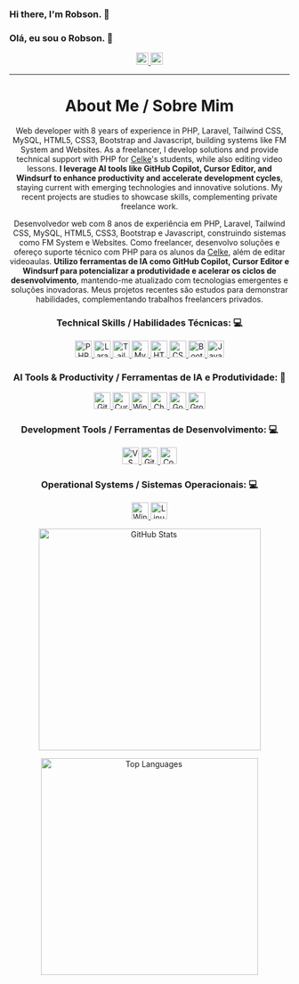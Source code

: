 ### Hi there, I'm Robson. 👋
### Olá, eu sou o Robson. 👋

<!-- Social Network -->
<p align="center">
  <a href="https://www.linkedin.com/in/robsonluiz/?locale=en_US">
    <img src="https://user-images.githubusercontent.com/55005374/103146171-312a4c00-470b-11eb-8839-992580bb8206.png" width="22px" alt="LinkedIn"/>
  </a>
  <a href="mailto:robsonluiz_6@hotmail.com">
    <img src="https://user-images.githubusercontent.com/20735034/149609991-58c03c8f-be3d-4ef2-b790-b5be58d99aee.png" width="22px" alt="Hotmail"/>
  </a>
</p>
<hr>

<!-- Title -->
<h1 align="center">About Me / Sobre Mim</h1>
<p align="center">Web developer with 8 years of experience in PHP, Laravel, Tailwind CSS, MySQL, HTML5, CSS3, Bootstrap and Javascript, building systems like FM System and Websites. As a freelancer, I develop solutions and provide technical support with PHP for <a href="https://celke.com.br/" target="_blank">Celke</a>'s students, while also editing video lessons. <strong>I leverage AI tools like GitHub Copilot, Cursor Editor, and Windsurf to enhance productivity and accelerate development cycles</strong>, staying current with emerging technologies and innovative solutions. My recent projects are studies to showcase skills, complementing private freelance work.</p>
<p align="center">Desenvolvedor web com 8 anos de experiência em PHP, Laravel, Tailwind CSS, MySQL, HTML5, CSS3, Bootstrap e Javascript, construindo sistemas como FM System e Websites. Como freelancer, desenvolvo soluções e ofereço suporte técnico com PHP para os alunos da <a href="https://celke.com.br/" target="_blank">Celke</a>, além de editar videoaulas. <strong>Utilizo ferramentas de IA como GitHub Copilot, Cursor Editor e Windsurf para potencializar a produtividade e acelerar os ciclos de desenvolvimento</strong>, mantendo-me atualizado com tecnologias emergentes e soluções inovadoras. Meus projetos recentes são estudos para demonstrar habilidades, complementando trabalhos freelancers privados.</p>

<!-- Technical Skills -->
<h3 align="center"><strong>Technical Skills / Habilidades Técnicas: 💻</strong></h3>
<p align="center">
  <a href="https://www.php.net/" target="_blank">
    <img height="30" src="https://img.shields.io/badge/PHP-777BB4?style=for-the-badge&logo=php&logoColor=white" alt="PHP">
  </a>
  <a href="https://laravel.com/" target="_blank">
    <img height="30" src="https://img.shields.io/badge/Laravel-FF2D20?style=for-the-badge&logo=laravel&logoColor=white" alt="Laravel">
  </a>
  <a href="https://tailwindcss.com/" target="_blank">
    <img height="30" src="https://img.shields.io/badge/Tailwind_CSS-38B2AC?style=for-the-badge&logo=tailwind-css&logoColor=white" alt="Tailwind CSS">
  </a>  
  <a href="https://www.mysql.com/" target="_blank">
    <img height="30" src="https://img.shields.io/badge/MySQL-005C84?style=for-the-badge&logo=mysql&logoColor=white" alt="MySQL">
  </a>
  <a href="https://developer.mozilla.org/en-US/docs/Web/HTML" target="_blank">
    <img height="30" src="https://img.shields.io/badge/HTML5-E34F26?style=for-the-badge&logo=html5&logoColor=white" alt="HTML5">
  </a>
  <a href="https://developer.mozilla.org/en-US/docs/Web/CSS" target="_blank">
    <img height="30" src="https://img.shields.io/badge/CSS3-1572B6?style=for-the-badge&logo=css3&logoColor=white" alt="CSS3">
  </a>
  <a href="https://getbootstrap.com/" target="_blank">
    <img height="30" src="https://img.shields.io/badge/Bootstrap-563D7C?style=for-the-badge&logo=bootstrap&logoColor=white" alt="Bootstrap">
  </a>
  <a href="https://developer.mozilla.org/en-US/docs/Web/JavaScript" target="_blank">
    <img height="30" src="https://img.shields.io/badge/JavaScript-323330?style=for-the-badge&logo=javascript&logoColor=F7DF1E" alt="JavaScript">
  </a>  
</p>

<!-- AI Tools -->
<h3 align="center"><strong>AI Tools & Productivity / Ferramentas de IA e Produtividade: 🤖</strong></h3>
<p align="center">
  <a href="https://github.com/features/copilot" target="_blank">
    <img height="30" src="https://img.shields.io/badge/GitHub_Copilot-000000?style=for-the-badge&logo=github&logoColor=white" alt="GitHub Copilot">
  </a>
  <a href="https://www.cursor.so/" target="_blank">
    <img height="30" src="https://img.shields.io/badge/Cursor_AI-000000?style=for-the-badge&logo=cursor&logoColor=white" alt="Cursor AI">
  </a>
  <a href="https://windsurf.ai/" target="_blank">
    <img height="30" src="https://img.shields.io/badge/Windsurf_AI-0066CC?style=for-the-badge&logo=artificial-intelligence&logoColor=white" alt="Windsurf AI">
  </a>
  <a href="https://openai.com/chatgpt" target="_blank">
    <img height="30" src="https://img.shields.io/badge/ChatGPT-74AA9C?style=for-the-badge&logo=openai&logoColor=white" alt="ChatGPT">
  </a>
  <a href="https://gemini.google.com/" target="_blank">
    <img height="30" src="https://img.shields.io/badge/Google_Gemini-4285F4?style=for-the-badge&logo=google&logoColor=white" alt="Google Gemini">
  </a>
  <a href="https://grok.x.ai/" target="_blank">
    <img height="30" src="https://img.shields.io/badge/Grok-000000?style=for-the-badge&logo=x&logoColor=white" alt="Grok">
  </a>
</p>

<!-- Development Tools -->
<h3 align="center"><strong>Development Tools / Ferramentas de Desenvolvimento: 💻</strong></h3>
<p align="center">
  <a href="https://code.visualstudio.com/" target="_blank">
    <img height="30" src="https://img.shields.io/badge/VS_Code-007ACC?style=for-the-badge&logo=visual-studio-code&logoColor=white" alt="VS Code">
  </a>
  <a href="https://git-scm.com/" target="_blank">
    <img height="30" src="https://img.shields.io/badge/Git-F05032?style=for-the-badge&logo=git&logoColor=white" alt="Git">
  </a>
  <a href="https://getcomposer.org/" target="_blank">
    <img height="30" src="https://img.shields.io/badge/Composer-885630?style=for-the-badge&logo=composer&logoColor=white" alt="Composer">
  </a>
</p>

<!-- Operational Systems -->
<h3 align="center"><strong>Operational Systems / Sistemas Operacionais: 💻</strong></h3>
<p align="center">
  <a href="https://www.microsoft.com/en-us/windows" target="_blank">
    <img height="30" src="https://img.shields.io/badge/Windows-0078D6?style=for-the-badge&logo=windows&logoColor=white" alt="Windows">
  </a>
  <a href="https://www.linux.org/" target="_blank">
    <img height="30" src="https://img.shields.io/badge/Linux-FCC624?style=for-the-badge&logo=linux&logoColor=black" alt="Linux">
  </a>
</p>

<!-- GitHub Stats -->
<p align="center">
  <a href="https://github.com/robson-luiz/github-readme-stats">
    <img align="center" src="https://github-readme-stats.vercel.app/api?username=robson-luiz&layout=default&theme=dark" width="399px" alt="GitHub Stats"/>
  </a>
</p>
<p align="center">
  <a href="https://github.com/robson-luiz/github-readme-stats">
    <img align="center" src="https://github-readme-stats.vercel.app/api/top-langs/?username=robson-luiz&theme=dark&layout=compact" width="390px" alt="Top Languages"/>
  </a>
</p>
